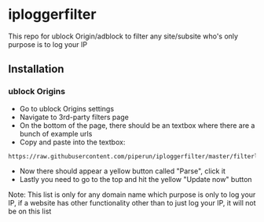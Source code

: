# iploggerfilter
This repo for ublock Origin/adblock to filter any site/subsite who's only purpose is to log your IP

## Installation

### ublock Origins
  - Go to ublock Origins settings
  - Navigate to 3rd-party filters page
  - On the bottom of the page, there should be an textbox where there are a bunch of example urls
  - Copy and paste into the textbox:
  
  ```
  https://raw.githubusercontent.com/piperun/iploggerfilter/master/filterlist
  ```
  
  - Now there should appear a yellow button called "Parse", click it
  - Lastly you need to go to the top and hit the yellow "Update now" button

Note: This list is only for any domain name which purpose is only to log your IP, if a website has other functionality
other than to just log your IP, it will not be on this list
